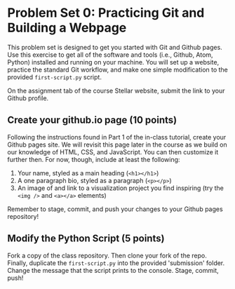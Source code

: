 # Problem Set 0: Practicing Git and Building a Webpage

This problem set is designed to get you started with Git and Github pages. Use this exercise to get all of the software and tools (i.e., Github, Atom, Python) installed and running on your machine. You will set up a website, practice the standard Git workflow, and make one simple modification to the provided `first-script.py` script.

On the assignment tab of the course Stellar website, submit the link to your Github profile.

## Create your github.io page (10 points)

Following the instructions found in Part 1 of the in-class tutorial, create your Github pages site. We will revisit this page later in the course as we build on our knowledge of HTML, CSS, and JavaScript. You can then customize it further then. For now, though, include at least the following:

1. Your name, styled as a main heading (`<h1></h1>`)
2. A one paragraph bio, styled as a paragraph (`<p></p>`)
3. An image of and link to a visualization project you find inspiring (try the `<img />` and `<a></a>` elements)

Remember to stage, commit, and push your changes to your Github pages repository!

## Modify the Python Script (5 points)

Fork a copy of the class repository. Then clone your fork of the repo. Finally, duplicate the `first-script.py` into the provided 'submission' folder. Change the message that the script prints to the console. Stage, commit, push!
